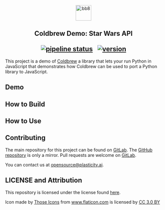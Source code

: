 <div align="center"><img src="https://gitlab.com/Plasticity/coldbrew-star-wars-api-demo/raw/master/images/logo.png" alt="bb8" height="50"></div>

## <div align="center">Coldbrew Demo: Star Wars API<br /><br />[![pipeline status](https://gitlab.com/Plasticity/coldbrew-star-wars-api-demo/badges/master/pipeline.svg)](https://gitlab.com/Plasticity/coldbrew-star-wars-api-demo/commits/master)&nbsp;&nbsp;&nbsp;[![version](https://img.shields.io/github/release/plasticityai/coldbrew-star-wars-api-demo.svg)](https://github.com/plasticityai/coldbrew-star-wars-api-demo/releases)</div>

This project is a demo of [Coldbrew](https://github.com/plasticityai/coldbrew-star-wars-api-demo) a library that lets your run Python in JavaScript that demonstrates how Coldbrew can be used to port a Python library to JavaScript. 

## Demo

## How to Build

## How to Use

## Contributing
The main repository for this project can be found on [GitLab](https://gitlab.com/Plasticity/coldbrew-star-wars-api-demo). The [GitHub repository](https://github.com/plasticityai/coldbrew-star-wars-api-demo) is only a mirror. Pull requests are welcome on [GitLab](https://gitlab.com/Plasticity/coldbrew-star-wars-api-demo).

You can contact us at [opensource@plasticity.ai](mailto:opensource@plasticity.ai).


## LICENSE and Attribution

This repository is licensed under the license found [here](LICENSE.txt).

<div>Icon made by <a href="https://www.flaticon.com/authors/those-icons" title="Those Icons">Those Icons</a> from <a href="https://www.flaticon.com/"           title="Flaticon">www.flaticon.com</a> is licensed by <a href="http://creativecommons.org/licenses/by/3.0/"          title="Creative Commons BY 3.0" target="_blank">CC 3.0 BY</a></div>